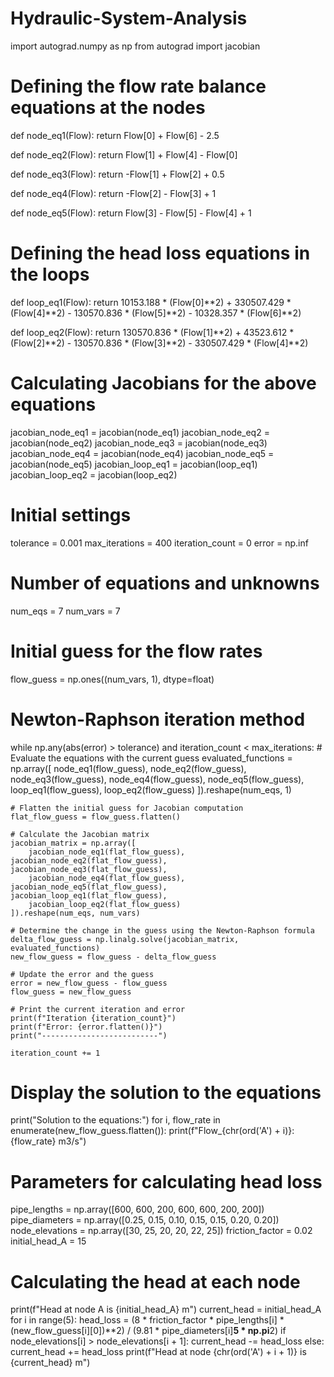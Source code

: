 # Hydraulic-System-Analysis
import autograd.numpy as np
from autograd import jacobian

# Defining the flow rate balance equations at the nodes
def node_eq1(Flow):
    return Flow[0] + Flow[6] - 2.5

def node_eq2(Flow):
    return Flow[1] + Flow[4] - Flow[0]

def node_eq3(Flow):
    return -Flow[1] + Flow[2] + 0.5

def node_eq4(Flow):
    return -Flow[2] - Flow[3] + 1

def node_eq5(Flow):
    return Flow[3] - Flow[5] - Flow[4] + 1

# Defining the head loss equations in the loops
def loop_eq1(Flow):
    return 10153.188 * (Flow[0]**2) + 330507.429 * (Flow[4]**2) - 130570.836 * (Flow[5]**2) - 10328.357 * (Flow[6]**2)

def loop_eq2(Flow):
    return 130570.836 * (Flow[1]**2) + 43523.612 * (Flow[2]**2) - 130570.836 * (Flow[3]**2) - 330507.429 * (Flow[4]**2)

# Calculating Jacobians for the above equations
jacobian_node_eq1 = jacobian(node_eq1)
jacobian_node_eq2 = jacobian(node_eq2)
jacobian_node_eq3 = jacobian(node_eq3)
jacobian_node_eq4 = jacobian(node_eq4)
jacobian_node_eq5 = jacobian(node_eq5)
jacobian_loop_eq1 = jacobian(loop_eq1)
jacobian_loop_eq2 = jacobian(loop_eq2)

# Initial settings
tolerance = 0.001
max_iterations = 400
iteration_count = 0
error = np.inf

# Number of equations and unknowns
num_eqs = 7
num_vars = 7

# Initial guess for the flow rates
flow_guess = np.ones((num_vars, 1), dtype=float)

# Newton-Raphson iteration method
while np.any(abs(error) > tolerance) and iteration_count < max_iterations:
    # Evaluate the equations with the current guess
    evaluated_functions = np.array([
        node_eq1(flow_guess), node_eq2(flow_guess), node_eq3(flow_guess),
        node_eq4(flow_guess), node_eq5(flow_guess), loop_eq1(flow_guess), loop_eq2(flow_guess)
    ]).reshape(num_eqs, 1)
    
    # Flatten the initial guess for Jacobian computation
    flat_flow_guess = flow_guess.flatten()
    
    # Calculate the Jacobian matrix
    jacobian_matrix = np.array([
        jacobian_node_eq1(flat_flow_guess), jacobian_node_eq2(flat_flow_guess), jacobian_node_eq3(flat_flow_guess),
        jacobian_node_eq4(flat_flow_guess), jacobian_node_eq5(flat_flow_guess), jacobian_loop_eq1(flat_flow_guess),
        jacobian_loop_eq2(flat_flow_guess)
    ]).reshape(num_eqs, num_vars)
    
    # Determine the change in the guess using the Newton-Raphson formula
    delta_flow_guess = np.linalg.solve(jacobian_matrix, evaluated_functions)
    new_flow_guess = flow_guess - delta_flow_guess

    # Update the error and the guess
    error = new_flow_guess - flow_guess
    flow_guess = new_flow_guess

    # Print the current iteration and error
    print(f"Iteration {iteration_count}")
    print(f"Error: {error.flatten()}")
    print("--------------------------")

    iteration_count += 1

# Display the solution to the equations
print("Solution to the equations:")
for i, flow_rate in enumerate(new_flow_guess.flatten()):
    print(f"Flow_{chr(ord('A') + i)}: {flow_rate} m3/s")

# Parameters for calculating head loss
pipe_lengths = np.array([600, 600, 200, 600, 600, 200, 200])
pipe_diameters = np.array([0.25, 0.15, 0.10, 0.15, 0.15, 0.20, 0.20])
node_elevations = np.array([30, 25, 20, 20, 22, 25])
friction_factor = 0.02
initial_head_A = 15

# Calculating the head at each node
print(f"Head at node A is {initial_head_A} m")
current_head = initial_head_A
for i in range(5):
    head_loss = (8 * friction_factor * pipe_lengths[i] * (new_flow_guess[i][0])**2) / (9.81 * pipe_diameters[i]**5 * np.pi**2)
    if node_elevations[i] > node_elevations[i + 1]:
        current_head -= head_loss
    else:
        current_head += head_loss
    print(f"Head at node {chr(ord('A') + i + 1)} is {current_head} m")
